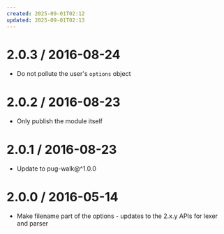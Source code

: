 ```yaml
---
created: 2025-09-01T02:12
updated: 2025-09-01T02:13
---
```

2.0.3 / 2016-08-24
==================

  * Do not pollute the user's `options` object

2.0.2 / 2016-08-23
==================

  * Only publish the module itself

2.0.1 / 2016-08-23
==================

  * Update to pug-walk@^1.0.0

2.0.0 / 2016-05-14
==================

  * Make filename part of the options - updates to the 2.x.y APIs for lexer and parser
